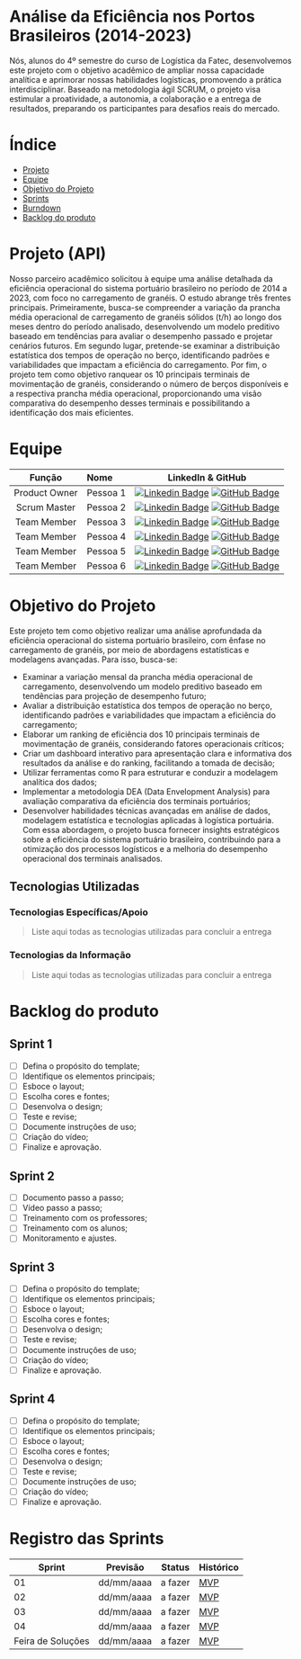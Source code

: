 # Análise da Eficiência nos Portos Brasileiros (2014-2023)

Nós, alunos do 4º semestre do curso de Logística da Fatec, desenvolvemos este projeto com o objetivo acadêmico de ampliar nossa capacidade analítica e aprimorar nossas habilidades logísticas, promovendo a prática interdisciplinar. Baseado na metodologia ágil SCRUM, o projeto visa estimular a proatividade, a autonomia, a colaboração e a entrega de resultados, preparando os participantes para desafios reais do mercado.

# Índice
* [Projeto](#projeto-template)
* [Equipe](#equipe)
* [Objetivo do Projeto](#objetivo-do-projeto)
* [Sprints](#Sprints)
* [Burndown](#Burndown)
* [Backlog do produto](#Backlog-do-produto)

# Projeto (API) 
Nosso parceiro acadêmico solicitou à equipe uma análise detalhada da eficiência operacional do sistema portuário brasileiro no período de 2014 a 2023, com foco no carregamento de granéis. O estudo abrange três frentes principais.
Primeiramente, busca-se compreender a variação da prancha média operacional de carregamento de granéis sólidos (t/h) ao longo dos meses dentro do período analisado, desenvolvendo um modelo preditivo baseado em tendências para avaliar o desempenho passado e projetar cenários futuros.
Em segundo lugar, pretende-se examinar a distribuição estatística dos tempos de operação no berço, identificando padrões e variabilidades que impactam a eficiência do carregamento.
Por fim, o projeto tem como objetivo ranquear os 10 principais terminais de movimentação de granéis, considerando o número de berços disponíveis e a respectiva prancha média operacional, proporcionando uma visão comparativa do desempenho desses terminais e possibilitando a identificação dos mais eficientes.

# Equipe
|    Função     | Nome                                  |                                                                                                                                                      LinkedIn & GitHub                                                                                                                                                      |
| :-----------: | :------------------------------------ | :-------------------------------------------------------------------------------------------------------------------------------------------------------------------------------------------------------------------------------------------------------------------------------------------------------------------------: |
| Product Owner |   Pessoa 1         |     [![Linkedin Badge](https://img.shields.io/badge/Linkedin-blue?style=flat-square&logo=Linkedin&logoColor=white)](https://www.linkedin.com/in/joaomarcosoliveiraa) [![GitHub Badge](https://img.shields.io/badge/GitHub-111217?style=flat-square&logo=github&logoColor=white)](https://github.com/JoaoM-py)              |
| Scrum Master  | Pessoa 2 |      [![Linkedin Badge](https://img.shields.io/badge/Linkedin-blue?style=flat-square&logo=Linkedin&logoColor=white)](https://www.linkedin.com/in/mariagabrielareis/) [![GitHub Badge](https://img.shields.io/badge/GitHub-111217?style=flat-square&logo=github&logoColor=white)](https://github.com/MariaGabrielaReis)     |
| Team Member   | Pessoa 3              |         [![Linkedin Badge](https://img.shields.io/badge/Linkedin-blue?style=flat-square&logo=Linkedin&logoColor=white)](https://www.linkedin.com/in/antonio-nepomuceno-04943720a/) [![GitHub Badge](https://img.shields.io/badge/GitHub-111217?style=flat-square&logo=github&logoColor=white)](https://github.com/Nepoun)        |
|  Team Member  | Pessoa 4                 |         [![Linkedin Badge](https://img.shields.io/badge/Linkedin-blue?style=flat-square&logo=Linkedin&logoColor=white)](https://www.linkedin.com/in/caio-vitor-c1/) [![GitHub Badge](https://img.shields.io/badge/GitHub-111217?style=flat-square&logo=github&logoColor=white)](https://github.com/CaioVitorDias1)        |
|  Team Member  | Pessoa 5                 |   [![Linkedin Badge](https://img.shields.io/badge/Linkedin-blue?style=flat-square&logo=Linkedin&logoColor=white)](https://www.linkedin.com/in/gabriel-camargo-915452196/) [![GitHub Badge](https://img.shields.io/badge/GitHub-111217?style=flat-square&logo=github&logoColor=white)](https://github.com/GabrielCamargoL)   |
|  Team Member  | Pessoa 6       |           [![Linkedin Badge](https://img.shields.io/badge/Linkedin-blue?style=flat-square&logo=Linkedin&logoColor=white)](https://www.linkedin.com/in/gioliveirass) [![GitHub Badge](https://img.shields.io/badge/GitHub-111217?style=flat-square&logo=github&logoColor=white)](https://github.com/gioliveirass)          |

# Objetivo do Projeto
Este projeto tem como objetivo realizar uma análise aprofundada da eficiência operacional do sistema portuário brasileiro, com ênfase no carregamento de granéis, por meio de abordagens estatísticas e modelagens avançadas. Para isso, busca-se:
* Examinar a variação mensal da prancha média operacional de carregamento, desenvolvendo um modelo preditivo baseado em tendências para projeção de desempenho futuro;
* Avaliar a distribuição estatística dos tempos de operação no berço, identificando padrões e variabilidades que impactam a eficiência do carregamento;
* Elaborar um ranking de eficiência dos 10 principais terminais de movimentação de granéis, considerando fatores operacionais críticos;
* Criar um dashboard interativo para apresentação clara e informativa dos resultados da análise e do ranking, facilitando a tomada de decisão;
*	Utilizar ferramentas como R para estruturar e conduzir a modelagem analítica dos dados;
* Implementar a metodologia DEA (Data Envelopment Analysis) para avaliação comparativa da eficiência dos terminais portuários;
* Desenvolver habilidades técnicas avançadas em análise de dados, modelagem estatística e tecnologias aplicadas à logística portuária.
Com essa abordagem, o projeto busca fornecer insights estratégicos sobre a eficiência do sistema portuário brasileiro, contribuindo para a otimização dos processos logísticos e a melhoria do desempenho operacional dos terminais analisados.

## Tecnologias Utilizadas

 ### Tecnologias Específicas/Apoio
 > Liste aqui todas as tecnologias utilizadas para concluir a entrega
  
 ### Tecnologias da Informação
 > Liste aqui todas as tecnologias utilizadas para concluir a entrega

# Backlog do produto

## Sprint 1
- [ ] Defina o propósito do template;
- [ ] Identifique os elementos principais;
- [ ] Esboce o layout;
- [ ] Escolha cores e fontes;
- [ ] Desenvolva o design;
- [ ] Teste e revise;
- [ ] Documente instruções de uso;
- [ ] Criação do vídeo;
- [ ] Finalize e aprovação.

## Sprint 2
- [ ] Documento passo a passo;
- [ ] Vídeo passo a passo;
- [ ] Treinamento com os professores;
- [ ] Treinamento com os alunos;
- [ ] Monitoramento e ajustes.
      
## Sprint 3
- [ ] Defina o propósito do template;
- [ ] Identifique os elementos principais;
- [ ] Esboce o layout;
- [ ] Escolha cores e fontes;
- [ ] Desenvolva o design;
- [ ] Teste e revise;
- [ ] Documente instruções de uso;
- [ ] Criação do vídeo;
- [ ] Finalize e aprovação.
      
## Sprint 4
- [ ] Defina o propósito do template;
- [ ] Identifique os elementos principais;
- [ ] Esboce o layout;
- [ ] Escolha cores e fontes;
- [ ] Desenvolva o design;
- [ ] Teste e revise;
- [ ] Documente instruções de uso;
- [ ] Criação do vídeo;
- [ ] Finalize e aprovação.

# Registro das Sprints

Sprint | Previsão | Status| Histórico|
|------|--------|------|--------|
|01 | dd/mm/aaaa | a fazer| [MVP](https://) | 
|02|  dd/mm/aaaa| a fazer|[MVP](https://) | 
|03| dd/mm/aaaa | a fazer|[MVP](https://) | 
|04| dd/mm/aaaa |a fazer |[MVP](https://)  | 
|Feira de Soluções|dd/mm/aaaa |a fazer |[MVP](https://) | 
